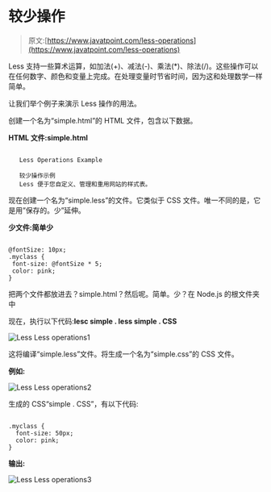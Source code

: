# 较少操作

> 原文:[https://www.javatpoint.com/less-operations](https://www.javatpoint.com/less-operations)

Less 支持一些算术运算，如加法(+)、减法(-)、乘法(*)、除法(/)。这些操作可以在任何数字、颜色和变量上完成。在处理变量时节省时间，因为这和处理数学一样简单。

让我们举个例子来演示 Less 操作的用法。

创建一个名为“simple.html”的 HTML 文件，包含以下数据。

**HTML 文件:simple.html**

```

   Less Operations Example

   较少操作示例
   Less 便于您自定义、管理和重用网站的样式表。

```

现在创建一个名为“simple.less”的文件。它类似于 CSS 文件。唯一不同的是，它是用”保存的。少”延伸。

**少文件:简单少**

```

@fontSize: 10px;
.myclass {
 font-size: @fontSize * 5;
 color: pink;
}  

```

把两个文件都放进去？simple.html？然后呢。简单。少？在 Node.js 的根文件夹中

现在，执行以下代码:**lesc simple . less simple . CSS**

![Less Less operations1](../Images/5afacac47dd0cfc0738d34b3e07cffed.png)

这将编译“simple.less”文件。将生成一个名为“simple.css”的 CSS 文件。

**例如:**

![Less Less operations2](../Images/d520fb7d874a90a081b34c01843fab2a.png)

生成的 CSS“simple . CSS”，有以下代码:

```

.myclass {
  font-size: 50px;
  color: pink;
} 

```

**输出:**

![Less Less operations3](../Images/b0f3862dde29df59fe69b495d91bcb4f.png)